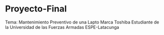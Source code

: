 # Proyecto-Final
Tema: Mantenimiento Preventivo de una Lapto Marca Toshiba
Estudiante de la Universidad de las Fuerzas Armadas ESPE-Latacunga
